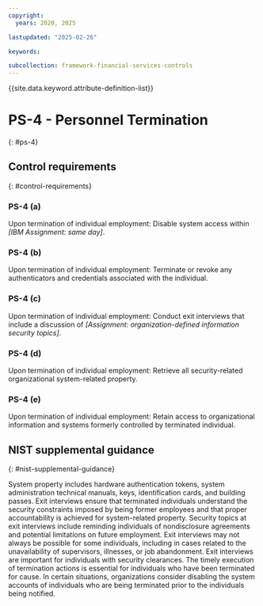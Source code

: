 ```yaml
---
copyright:
  years: 2020, 2025

lastupdated: "2025-02-26"

keywords:

subcollection: framework-financial-services-controls
---
```


{{site.data.keyword.attribute-definition-list}}

# PS-4 - Personnel Termination
{: #ps-4}

## Control requirements
{: #control-requirements}



### PS-4 (a)


Upon termination of individual employment:
Disable system access within _[IBM Assignment: same day]_.


### PS-4 (b)


Upon termination of individual employment:
Terminate or revoke any authenticators and credentials associated with the individual.


### PS-4 (c)


Upon termination of individual employment:
Conduct exit interviews that include a discussion of _[Assignment: organization-defined information security topics]_.


### PS-4 (d)


Upon termination of individual employment:
Retrieve all security-related organizational system-related property.


### PS-4 (e)


Upon termination of individual employment:
Retain access to organizational information and systems formerly controlled by terminated individual.












## NIST supplemental guidance
{: #nist-supplemental-guidance}

System property includes hardware authentication tokens, system administration technical manuals, keys, identification cards, and building passes. Exit interviews ensure that terminated individuals understand the security constraints imposed by being former employees and that proper accountability is achieved for system-related property. Security topics at exit interviews include reminding individuals of nondisclosure agreements and potential limitations on future employment. Exit interviews may not always be possible for some individuals, including in cases related to the unavailability of supervisors, illnesses, or job abandonment. Exit interviews are important for individuals with security clearances. The timely execution of termination actions is essential for individuals who have been terminated for cause. In certain situations, organizations consider disabling the system accounts of individuals who are being terminated prior to the individuals being notified.
